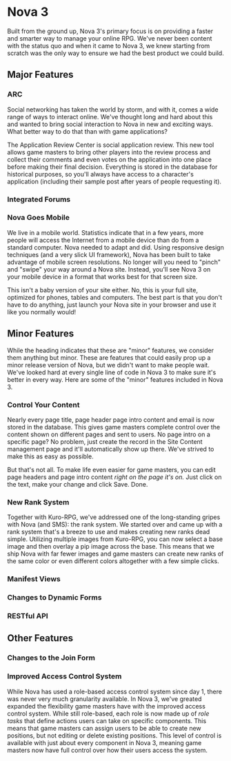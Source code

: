 # Nova 3

Built from the ground up, Nova 3's primary focus is on providing a faster and smarter way to manage your online RPG. We've never been content with the status quo and when it came to Nova 3, we knew starting from scratch was the only way to ensure we had the best product we could build.

## Major Features

### ARC

Social networking has taken the world by storm, and with it, comes a wide range of ways to interact online. We've thought long and hard about this and wanted to bring social interaction to Nova in new and exciting ways. What better way to do that than with game applications?

The Application Review Center is social application review. This new tool allows game masters to bring other players into the review process and collect their comments and even votes on the application into one place before making their final decision. Everything is stored in the database for historical purposes, so you'll always have access to a character's application (including their sample post after years of people requesting it).

### Integrated Forums

### Nova Goes Mobile

We live in a mobile world. Statistics indicate that in a few years, more people will access the Internet from a mobile device than do from a standard computer. Nova needed to adapt and did. Using responsive design techniques (and a very slick UI framework), Nova has been built to take advantage of mobile screen resolutions. No longer will you need to "pinch" and "swipe" your way around a Nova site. Instead, you'll see Nova 3 on your mobile device in a format that works best for that screen size.

This isn't a baby version of your site either. No, this is your full site, optimized for phones, tables and computers. The best part is that you don't have to do anything, just launch your Nova site in your browser and use it like you normally would!

## Minor Features

While the heading indicates that these are "minor" features, we consider them anything but minor. These are features that could easily prop up a minor release version of Nova, but we didn't want to make people wait. We've looked hard at every single line of code in Nova 3 to make sure it's better in every way. Here are some of the "minor" features included in Nova 3.

### Control Your Content

Nearly every page title, page header page intro content and email is now stored in the database. This gives game masters complete control over the content shown on different pages and sent to users. No page intro on a specific page? No problem, just create the record in the Site Content management page and it'll automatically show up there. We've strived to make this as easy as possible.

But that's not all. To make life even easier for game masters, you can edit page headers and page intro content _right on the page it's on._ Just click on the text, make your change and click Save. Done.

### New Rank System

Together with Kuro-RPG, we've addressed one of the long-standing gripes with Nova (and SMS): the rank system. We started over and came up with a rank system that's a breeze to use and makes creating new ranks dead simple. Utilizing multiple images from Kuro-RPG, you can now select a base image and then overlay a pip image across the base. This means that we ship Nova with far fewer images and game masters can create new ranks of the same color or even different colors altogether with a few simple clicks.

### Manifest Views

### Changes to Dynamic Forms

### RESTful API

## Other Features

### Changes to the Join Form

### Improved Access Control System

While Nova has used a role-based access control system since day 1, there was never very much granularity available. In Nova 3, we've greated expanded the flexibility game masters have with the improved access control system. While still role-based, each role is now made up of _role tasks_ that define actions users can take on specific components. This means that game masters can assign users to be able to create new positions, but not editing or delete existing positions. This level of control is available with just about every component in Nova 3, meaning game masters now have full control over how their users access the system.